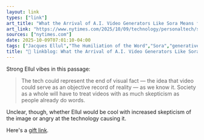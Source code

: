 ```yaml
---
layout: link
types: ["link"]
art_title: "What the Arrival of A.I. Video Generators Like Sora Means for Us"
art_link: "https://www.nytimes.com/2025/10/09/technology/personaltech/sora-ai-video-impact.html"
sources: ["nytimes.com"]
date: 2025-10-09T07:01:10-04:00
tags: ["Jacques Ellul","The Humiliation of the Word","Sora","generative AI","OpenAI"]
title: "🔗 linkblog: What the Arrival of A.I. Video Generators Like Sora Means for Us"
---
```

Strong Ellul vibes in this passage:

> The tech could represent the end of visual fact — the idea that video could serve as an objective record of reality — as we know it. Society as a whole will have to treat videos with as much skepticism as people already do words.

Unclear, though, whether Ellul would be cool with increased skepticism of the image or angry at the technology causing it.

Here's a [gift link](https://www.nytimes.com/2025/10/09/technology/personaltech/sora-ai-video-impact.html?unlocked_article_code=1.sE8.1SVc.hzt-D9V9WX0z&smid=url-share).